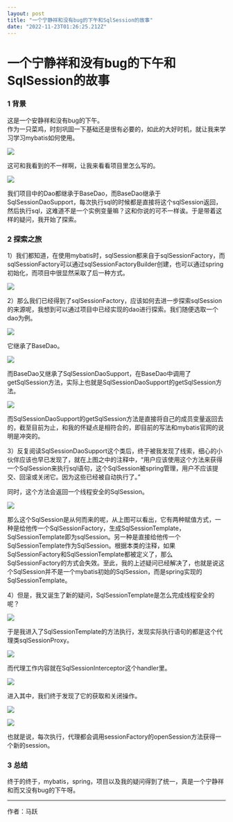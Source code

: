```yaml
---
layout: post
title: "一个宁静祥和没有bug的下午和SqlSession的故事"
date: "2022-11-23T01:26:25.212Z"
---
```

一个宁静祥和没有bug的下午和SqlSession的故事
============================

### 1 背景

这是一个安静祥和没有bug的下午。  
作为一只菜鸡，时刻巩固一下基础还是很有必要的，如此的大好时机，就让我来学习学习mybatis如何使用。

![](https://img1.jcloudcs.com/developer.jdcloud.com/8870f2b1-f523-4f77-9729-f6c4620bfc0020220407135153.png)

这可和我看到的不一样啊，让我来看看项目里怎么写的。

![](https://img1.jcloudcs.com/developer.jdcloud.com/1999d5da-a31a-4e06-baf9-7d20f9a5ab5820220407135204.png)

我们项目中的Dao都继承于BaseDao，而BaseDao继承于SqlSessionDaoSupport，每次执行sql的时候都是直接将这个sqlSession返回，然后执行sql，这难道不是一个实例变量嘛？这和你说的可不一样诶。于是带着这样的疑问，我开始了探索。

### 2 探索之旅

1）我们都知道，在使用mybatis时，sqlSession都来自于sqlSessionFactory，而sqlSessionFactory可以通过sqlSessionFactoryBuilder创建，也可以通过spring初始化，而项目中很显然采取了后一种方式。

![](https://img1.jcloudcs.com/developer.jdcloud.com/4c3b639a-9212-44b4-9bce-e7565920f73a20220407135314.png)

2）那么我们已经得到了sqlSessionFactory，应该如何去进一步探索sqlSession的来源呢，我想到可以通过项目中已经实现的dao进行探索。我们随便选取一个dao为例。

![](https://img1.jcloudcs.com/developer.jdcloud.com/0fed4ff0-adfa-4347-9f20-380a6f83966c20220407135330.png)

它继承了BaseDao。

![](https://img1.jcloudcs.com/developer.jdcloud.com/82cc7511-1613-42d7-aeef-e0ecb82ca93920220407135344.png)

而BaseDao又继承了SqlSessionDaoSupport，在BaseDao中调用了getSqlSession方法，实际上也就是SqlSessionDaoSupport的getSqlSession方法。

![](https://img1.jcloudcs.com/developer.jdcloud.com/2b61bb78-e795-461c-8717-aab73817b0f520220407135357.png)

而SqlSessionDaoSupport的getSqlSession方法是直接将自己的成员变量返回去的，截至目前为止，和我的怀疑点是相符合的，即目前的写法和mybatis官网的说明是冲突的。

3）反复阅读SqlSessionDaoSupport这个类后，终于被我发现了线索，细心的小伙伴应该也早已发现了，就在上图之中的注释中，“用户应该使用这个方法来获得一个SqlSession来执行sql语句，这个SqlSession被spring管理，用户不应该提交、回滚或关闭它。因为这些已经被自动执行了。”

同时，这个方法会返回一个线程安全的SqlSession。

![](https://img1.jcloudcs.com/developer.jdcloud.com/6b698b48-a469-447a-8a8f-b3f5f772234620220407135426.png)

那么这个SqlSession是从何而来的呢，从上图可以看出，它有两种赋值方式，一种是给他传一个SqlSessionFactory，生成SqlSessionTemplate，SqlSessionTemplate即为sqlSession。另一种是直接给他传一个SqlSessionTemplate作为SqlSession。根据本类的注释，如果SqlSessionFactory和SqlSessionTemplate都被定义了，那么SqlSessionFactory的方式会失效。至此，我的上述疑问已经解决了，也就是说这个SqlSession并不是一个mybatis初始的SqlSession，而是spring实现的SqlSessionTemplate。

4）但是，我又诞生了新的疑问，SqlSessionTemplate是怎么完成线程安全的呢？

![](https://img1.jcloudcs.com/developer.jdcloud.com/59aef18c-da90-4ce6-a879-c495265d755920220407135446.png)

于是我进入了SqlSessionTemplate的方法执行，发现实际执行语句的都是这个代理类sqlSessionProxy。

![](https://img1.jcloudcs.com/developer.jdcloud.com/297b5522-2f52-4f39-a2ea-5911246dedb520220407135502.png)

而代理工作内容就在SqlSessionInterceptor这个handler里。

![](https://img1.jcloudcs.com/developer.jdcloud.com/43323d1a-94c7-40a2-a4e7-8471e46421d520220407135515.png)

进入其中，我们终于发现了它的获取和关闭操作。

![](https://img1.jcloudcs.com/developer.jdcloud.com/9ad99785-bb7a-43e3-8525-e17446a03d6120220407135529.png)

![](https://img1.jcloudcs.com/developer.jdcloud.com/db6aee0a-3d28-4c76-9185-51c32427e07d20220407135543.png)

也就是说，每次执行，代理都会调用sessionFactory的openSession方法获得一个新的session。

### 3 总结

终于的终于，mybatis，spring，项目以及我的疑问得到了统一，真是一个宁静祥和而又没有bug的下午呀。

* * *

作者：马跃